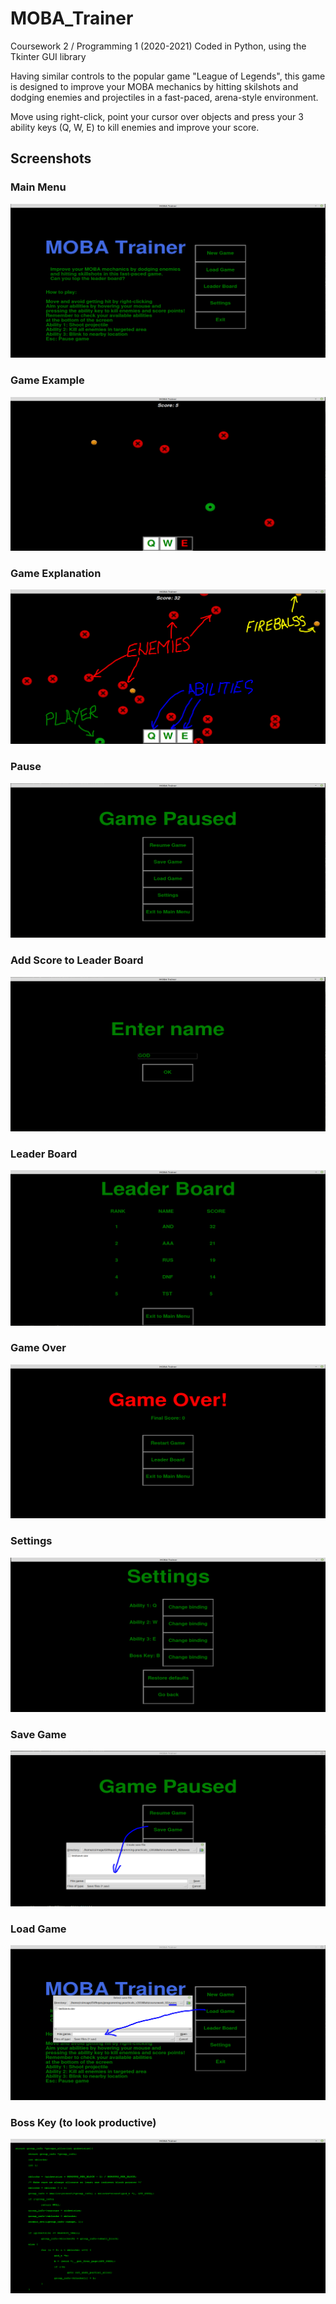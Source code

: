 # MOBA_Trainer
Coursework 2 / Programming 1 (2020-2021)
Coded in Python, using the Tkinter GUI library

Having similar controls to the popular game "League of Legends", this game is designed to improve your MOBA mechanics by hitting skilshots and dodging enemies and projectiles in a fast-paced, arena-style environment.

Move using right-click, point your cursor over objects and press your 3 ability keys (Q, W, E) to kill enemies and improve your score.

## Screenshots

### Main Menu

![Main Menu Image](/screenshots/main_menu.PNG)

### Game Example

![Game Example Image](/screenshots/game_example.PNG)

### Game Explanation

![Game Explanation Image](/screenshots/game_explained.PNG)

### Pause

![Pause Image](/screenshots/pause.PNG)

### Add Score to Leader Board

![Add Score Image](/screenshots/add.PNG)

### Leader Board

![Leader Board Image](/screenshots/leaderboard.PNG)

### Game Over

![Game Over Image](/screenshots/game_over.PNG)

### Settings

![Settings Image](/screenshots/settings.PNG)

### Save Game

![Save Image](/screenshots/save.PNG)

### Load Game

![Load Image](/screenshots/load.PNG)

### Boss Key (to look productive)

![Boss Image](/screenshots/boss.PNG)
